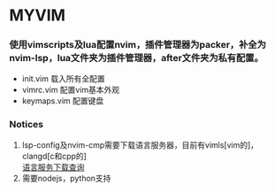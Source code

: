 # MYVIM
### 使用vimscripts及lua配置nvim，插件管理器为packer，补全为nvim-lsp，lua文件夹为插件管理器，after文件夹为私有配置。

- init.vim 载入所有全配置
- vimrc.vim 配置vim基本外观
- keymaps.vim 配置键盘

### Notices
1. lsp-config及nvim-cmp需要下载语言服务器，目前有vimls[vim的]，clangd[c和cpp的]<br>
[语言服务下载查询](https://github.com/neovim/nvim-lspconfig/blob/master/CONFIG.md)
2. 需要nodejs，python支持
